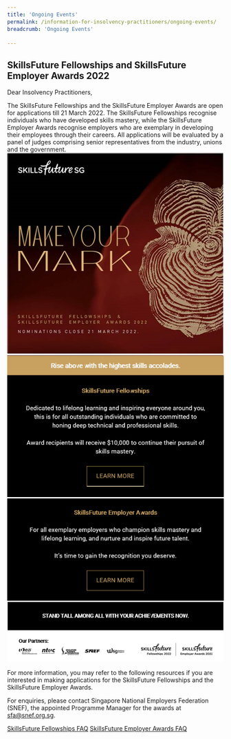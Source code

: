 ```yaml
---
title: 'Ongoing Events'
permalink: /information-for-insolvency-practitioners/ongoing-events/
breadcrumb: 'Ongoing Events'

---
```

**SkillsFuture Fellowships and SkillsFuture Employer Awards 2022**
---
Dear Insolvency Practitioners,
 
The SkillsFuture Fellowships and the SkillsFuture Employer Awards are open for applications till 21 March 2022. The SkillsFuture Fellowships recognise individuals who have developed skills mastery, while the SkillsFuture Employer Awards recognise employers who are exemplary in developing their employees through their careers. All applications will be evaluated by a panel of judges comprising senior representatives from the industry, unions and the government.
<a href="http://skillsfuture.gov.sg/sfea" target="_blank"><img src="/files/SSG1.png"></a>
<a href="https://www.skillsfuture.gov.sg/fellowships" target="_blank"><img src="/files/SSG2.PNG"></a>
<a href="https://www.skillsfuture.gov.sg/employerawards" target="_blank"><img src="/files/SSG3.PNG"></a>
<img src="/files/SSG4.PNG">

For more information, you may refer to the following resources if you are interested in making applications for 
the SkillsFuture Fellowships and the SkillsFuture Employer Awards. 

For enquiries, please contact Singapore National Employers Federation (SNEF), the appointed Programme Manager for the awards at <a href="mailto:sfa@snef.org.sg">sfa@snef.org.sg.</a>


<a href="/files/SkillsFuture_Fellowships_FAQ_2022.pdf" target="_blank">SkillsFuture Fellowships FAQ</a> <a href="/files/SkillsFuture_Employer_Awards_FAQ_2022.pdf" target="_blank">SkillsFuture Employer Awards FAQ</a>
